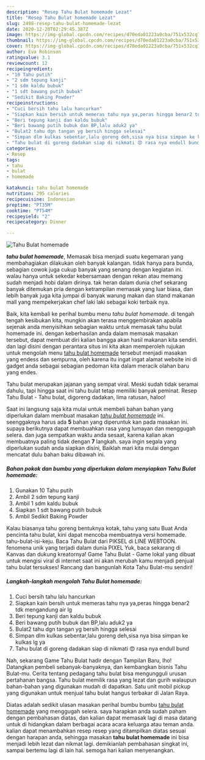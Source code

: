 ```yaml
---
description: "Resep Tahu Bulat homemade Lezat"
title: "Resep Tahu Bulat homemade Lezat"
slug: 2498-resep-tahu-bulat-homemade-lezat
date: 2020-12-20T02:29:45.387Z
image: https://img-global.cpcdn.com/recipes/d70eda01223a0cba/751x532cq70/tahu-bulat-homemade-foto-resep-utama.jpg
thumbnail: https://img-global.cpcdn.com/recipes/d70eda01223a0cba/751x532cq70/tahu-bulat-homemade-foto-resep-utama.jpg
cover: https://img-global.cpcdn.com/recipes/d70eda01223a0cba/751x532cq70/tahu-bulat-homemade-foto-resep-utama.jpg
author: Eva Robinson
ratingvalue: 3.1
reviewcount: 12
recipeingredient:
- "10 Tahu putih"
- "2 sdm tepung kanji"
- "1 sdm kaldu bubuk"
- "1 sdt bawang putih bubuk"
- "Sedikit Baking Powder"
recipeinstructions:
- "Cuci bersih tahu lalu hancurkan"
- "Siapkan kain bersih untuk memeras tahu nya ya,peras hingga benar2 tdk mengandung air lg"
- "Beri tepung kanji dan kaldu bubuk"
- "Beri bawang putih bubuk dan BP,lalu aduk2 ya"
- "Bulat2 tahu dgn tangan yg bersih hingga selesai"
- "Simpan dlm kulkas sebentar,lalu goreng deh,sisa nya bisa simpan ke kulkas lg ya"
- "Tahu bulat di goreng dadakan siap di nikmati 😍 rasa nya endull bund"
categories:
- Resep
tags:
- tahu
- bulat
- homemade

katakunci: tahu bulat homemade 
nutrition: 295 calories
recipecuisine: Indonesian
preptime: "PT35M"
cooktime: "PT54M"
recipeyield: "2"
recipecategory: Dinner

---
```



![Tahu Bulat homemade](https://img-global.cpcdn.com/recipes/d70eda01223a0cba/751x532cq70/tahu-bulat-homemade-foto-resep-utama.jpg)

<b><i>tahu bulat homemade</i></b>, Memasak bisa menjadi suatu kegemaran yang membahagiakan dilakukan oleh banyak kalangan. tidak hanya para bunda, sebagian cowok juga cukup banyak yang senang dengan kegiatan ini. walau hanya untuk sekedar kebersamaan dengan rekan atau memang sudah menjadi hobi dalam dirinya. tak heran dalam dunia chef sekarang banyak ditemukan pria dengan ketrampilan memasak yang luar biasa, dan lebih banyak juga kita jumpai di banyak warung makan dan stand makanan mall yang mempekerjakan chef laki laki sebagai koki terbaik nya.

Baik, kita kembali ke perihal bumbu menu <i>tahu bulat homemade</i>. di tengah tengah kesibukan kita, mungkin akan terasa menggembirakan apabila sejenak anda menyisihkan sebagian waktu untuk memasak tahu bulat homemade ini. dengan keberhasilan anda dalam memasak masakan tersebut, dapat membuat diri kalian bangga akan hasil makanan kita sendiri. dan lagi disini dengan perantara situs ini kita akan memperoleh rujukan untuk mengolah menu <u>tahu bulat homemade</u> tersebut menjadi masakan yang endess dan sempurna, oleh karena itu ingat ingat alamat website ini di gadget anda sebagai sebagian pedoman kita dalam meracik olahan baru yang endes.

Tahu bulat merupakan jajanan yang sempat viral. Meski sudah tidak seramai dahulu, tapi hingga saat ini tahu bulat tetap memiliki banyak peminat. Resep Tahu Bulat - Tahu bulat, digoreng dadakan, lima ratusan, haloo!


Saat ini langsung saja kita mulai untuk membeli bahan bahan yang diperlukan dalam membuat masakan <u><i>tahu bulat homemade</i></u> ini. seenggaknya harus ada <b>5</b> bahan yang diperuntuk kan pada masakan ini. supaya berikutnya dapat membuahkan rasa yang lumayan dan menggugah selera. dan juga sempatkan waktu anda sesaat, karena kalian akan membuatnya paling tidak dengan <b>7</b> langkah. saya ingin segala yang diperlukan sudah anda siapkan disini, Baiklah mari kita mulai dengan mencatat dulu bahan baku dibawah ini.

<!--inarticleads1-->

##### Bahan pokok dan bumbu yang diperlukan dalam menyiapkan Tahu Bulat homemade:

1. Gunakan 10 Tahu putih
1. Ambil 2 sdm tepung kanji
1. Ambil 1 sdm kaldu bubuk
1. Siapkan 1 sdt bawang putih bubuk
1. Ambil Sedikit Baking Powder


Kalau biasanya tahu goreng bentuknya kotak, tahu yang satu Buat Anda pencinta tahu bulat, kini dapat mencoba membuatnya versi homemade. tahu-bulat-isi-keju. Baca Tahu Bulat dari PIKSEL di LINE WEBTOON. fenomena unik yang terjadi dalam dunia PIXEL Yuk, baca sekarang di Kanvas dan dukung kreatornya! Game Tahu Bulat - Game lokal yang dibuat untuk mengisi viral di internet saat ini akan merubah kamu menjadi penjual tahu bulat tersukses! Rancang dan bangunlah Kota Tahu Bulat-mu sendiri! 

<!--inarticleads2-->

##### Langkah-langkah mengolah Tahu Bulat homemade:

1. Cuci bersih tahu lalu hancurkan
1. Siapkan kain bersih untuk memeras tahu nya ya,peras hingga benar2 tdk mengandung air lg
1. Beri tepung kanji dan kaldu bubuk
1. Beri bawang putih bubuk dan BP,lalu aduk2 ya
1. Bulat2 tahu dgn tangan yg bersih hingga selesai
1. Simpan dlm kulkas sebentar,lalu goreng deh,sisa nya bisa simpan ke kulkas lg ya
1. Tahu bulat di goreng dadakan siap di nikmati 😍 rasa nya endull bund


Nah, sekarang Game Tahu Bulat hadir dengan Tampilan Baru, lho! Datangkan pembeli sebanyak-banyaknya, dan kembangkan bisnis Tahu Bulat-mu. Cerita tentang pedagang tahu bulat bisa mengungguli urusan pertahanan bangsa. Tahu bulat memilik rasa yang lezat dan gurih walaupun bahan-bahan yang digunakan mudah di dapatkan. Satu unit mobil pickup yang digunakan untuk menjual tahu bulat hangus terbakar di Jalan Raya. 

Diatas adalah sedikit ulasan masakan perihal bumbu bumbu <u>tahu bulat homemade</u> yang menggugah selera. saya harapkan anda sudah paham dengan pembahasan diatas, dan kalian dapat memasak lagi di masa datang untuk di hidangkan dalam berbagai acara acara keluarga atau teman anda. kalian dapat menambahkan resep resep yang ditampilkan diatas sesuai dengan harapan anda, sehingga masakan <b>tahu bulat homemade</b> ini bisa menjadi lebih lezat dan nikmat lagi. demikianlah pembahasan singkat ini, sampai bertemu lagi di lain hal. semoga hari kalian menyenangkan.
